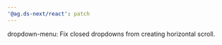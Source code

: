 ```yaml
---
'@ag.ds-next/react': patch
---
```


dropdown-menu: Fix closed dropdowns from creating horizontal scroll.
